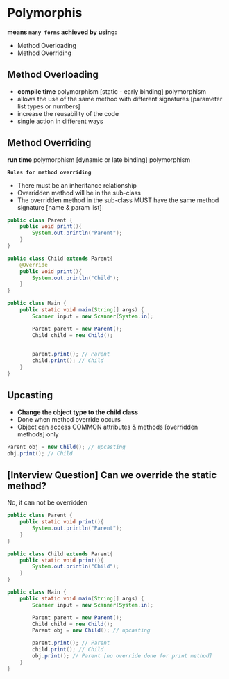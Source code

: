 # Polymorphis
**means `many forms` achieved by using:**
- Method Overloading
- Method Overriding


## Method Overloading
- **compile time** polymorphism [static - early binding] polymorphism
- allows the use of the same method with different signatures [parameter list types or numbers]
- increase the reusability of the code
- single action in different ways

## Method Overriding
**run time** polymorphism [dynamic or late binding] polymorphism

**`Rules for method overriding`** 
- There must be an inheritance relationship
- Overridden method will be in the sub-class
- The overridden method in the sub-class MUST have the same method signature [name & param list]

```java
public class Parent {
    public void print(){
        System.out.println("Parent");
    }
}
```
```java
public class Child extends Parent{
    @Override
    public void print(){
        System.out.println("Child");
    }
}
```
```java
public class Main {
    public static void main(String[] args) {
        Scanner input = new Scanner(System.in);

        Parent parent = new Parent();
        Child child = new Child();
        

        parent.print(); // Parent
        child.print(); // Child
    }
}
```

## Upcasting
- **Change the object type to the child class**
- Done when method override occurs
- Object can access COMMON attributes & methods [overridden methods] only

```java
Parent obj = new Child(); // upcasting
obj.print(); // Child
```


## [Interview Question] Can we override the static method?
No, it can not be overridden
```java
public class Parent {
    public static void print(){
        System.out.println("Parent");
    }
}
```
```java
public class Child extends Parent{
    public static void print(){
        System.out.println("Child");
    }
}
```
```java
public class Main {
    public static void main(String[] args) {
        Scanner input = new Scanner(System.in);

        Parent parent = new Parent();
        Child child = new Child();
        Parent obj = new Child(); // upcasting

        parent.print(); // Parent
        child.print(); // Child
        obj.print(); // Parent [no override done for print method]
    }
}
```
